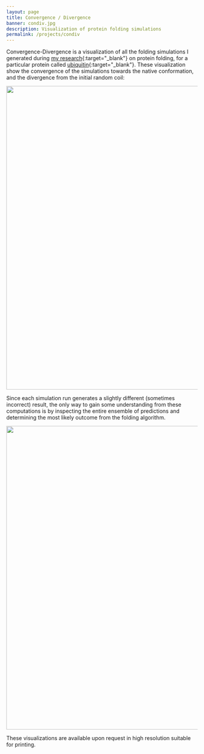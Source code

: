 ```yaml
---
layout: page
title: Convergence / Divergence
banner: condiv.jpg
description: Visualization of protein folding simulations
permalink: /projects/condiv
---
```


Convergence-Divergence is a visualization of all the folding simulations I generated during [my research](http://portfolio.andrescolubri.net/articles/jmb2006_intrabasin_colubri.pdf){:target="_blank"}
on protein folding, for a particular protein called [ubiquitin](http://www.rcsb.org/pdb/explore/explore.do?structureId=1ubq){:target="_blank"}. These visualization 
show the convergence of the simulations towards the native conformation, and the divergence from the initial random coil:

<img width="800" src="http://portfolio.andrescolubri.net/images/conv-div.jpg" style="background:none; border:none; box-shadow:none"/>

Since each simulation run generates a slightly different (sometimes incorrect) result, the only way to gain some understanding from these computations is by inspecting the entire ensemble
of predictions and determining the most likely outcome from the folding algorithm.

<img width="800" src="http://portfolio.andrescolubri.net/images/conv-div-closeup.jpg" style="background:none; border:none; box-shadow:none"/>

These visualizations are available upon request in high resolution suitable for printing.